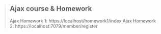 > ## Ajax course & Homework
>  Ajax Homework 1: https://localhost/homework1/index
>  Ajax Homework 2: https://localhost:7079/member/register
